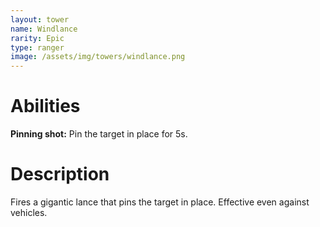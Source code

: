```yaml
---
layout: tower
name: Windlance
rarity: Epic
type: ranger
image: /assets/img/towers/windlance.png
---
```


# Abilities

**Pinning shot:** Pin the target in place for 5s.

# Description

Fires a gigantic lance that pins the target in place. Effective even against vehicles.
